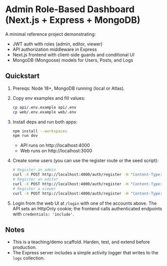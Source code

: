 # Admin Role-Based Dashboard (Next.js + Express + MongoDB)

A minimal reference project demonstrating:
- JWT auth with roles (admin, editor, viewer)
- API authorization middleware in Express
- Next.js frontend with client-side guards and conditional UI
- MongoDB (Mongoose) models for Users, Posts, and Logs

## Quickstart

1) Prereqs: Node 18+, MongoDB running (local or Atlas).  
2) Copy env examples and fill values:

   ```bash
   cp api/.env.example api/.env
   cp web/.env.example web/.env
   ```

3) Install deps and run both apps:

   ```bash
   npm install --workspaces
   npm run dev
   ```

   - API runs on http://localhost:4000
   - Web runs on http://localhost:3000

4) Create some users (you can use the register route or the seed script):

   ```bash
   # Register an admin
   curl -X POST http://localhost:4000/auth/register -H "Content-Type: application/json"          -d '{"name":"Admin","email":"admin@example.com","password":"admin123","role":"admin"}'
   # Register an editor
   curl -X POST http://localhost:4000/auth/register -H "Content-Type: application/json"          -d '{"name":"Ed","email":"editor@example.com","password":"editor123","role":"editor"}'
   # Register a viewer
   curl -X POST http://localhost:4000/auth/register -H "Content-Type: application/json"          -d '{"name":"View","email":"viewer@example.com","password":"viewer123","role":"viewer"}'
   ```

5) Login from the web UI at `/login` with one of the accounts above.
   The API sets an HttpOnly cookie; the frontend calls authenticated endpoints with `credentials: 'include'`.

## Notes

- This is a teaching/demo scaffold. Harden, test, and extend before production.
- The Express server includes a simple activity logger that writes to the `logs` collection.

